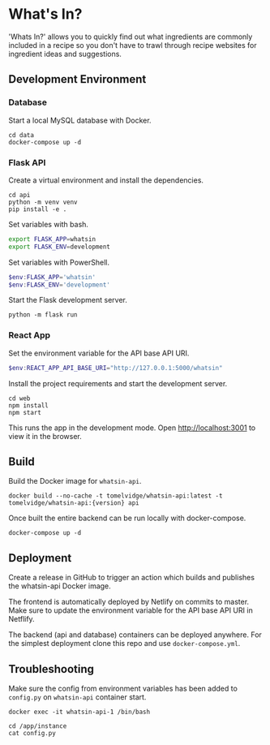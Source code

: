 # What's In?

'Whats In?' allows you to quickly find out what ingredients are commonly included in a recipe so you don't have to trawl through recipe websites for ingredient ideas and suggestions.

## Development Environment

### Database

Start a local MySQL database with Docker.

```shell
cd data
docker-compose up -d
```

### Flask API

Create a virtual environment and install the dependencies.

```shell
cd api
python -m venv venv
pip install -e .
```

Set variables with bash.

```bash
export FLASK_APP=whatsin
export FLASK_ENV=development
```

Set variables with PowerShell.

```PowerShell
$env:FLASK_APP='whatsin'
$env:FLASK_ENV='development'
```

Start the Flask development server.

```shell
python -m flask run
```

### React App

Set the environment variable for the API base API URI.

```PowerShell
$env:REACT_APP_API_BASE_URI="http://127.0.0.1:5000/whatsin"
```

Install the project requirements and start the development server.

```shell
cd web
npm install
npm start
```

This runs the app in the development mode. Open [http://localhost:3001](http://localhost:3001) to view it in the browser.

## Build

Build the Docker image for `whatsin-api`.

```shell
docker build --no-cache -t tomelvidge/whatsin-api:latest -t tomelvidge/whatsin-api:{version} api
```

Once built the entire backend can be run locally with docker-compose.

```shell
docker-compose up -d
```

## Deployment

Create a release in GitHub to trigger an action which builds and publishes the whatsin-api Docker image.

The frontend is automatically deployed by Netlify on commits to master. Make sure to update the environment variable for the API base API URI in Netflify.

The backend (api and database) containers can be deployed anywhere. For the simplest deployment clone this repo and use `docker-compose.yml`.

## Troubleshooting

Make sure the config from environment variables has been added to `config.py` on `whatsin-api` container start.

```shell
docker exec -it whatsin-api-1 /bin/bash
```

```shell
cd /app/instance
cat config.py
```